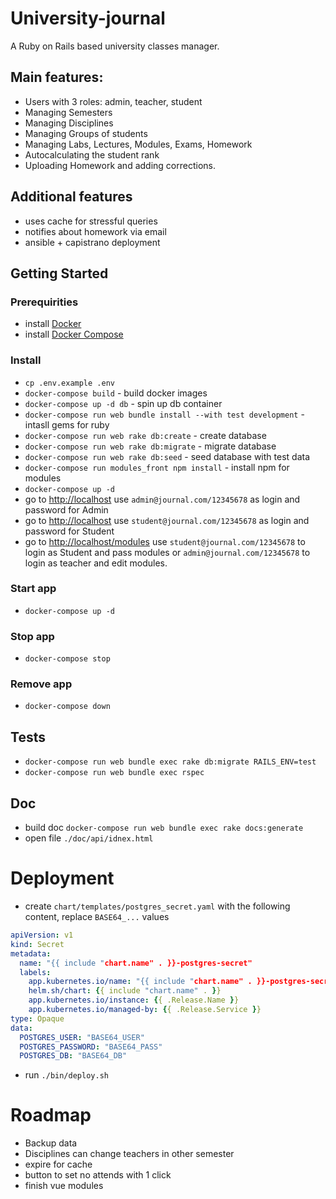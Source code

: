 # University-journal
A Ruby on Rails based university classes manager.

## Main features:
- Users with 3 roles: admin, teacher, student
- Managing Semesters
- Managing Disciplines
- Managing Groups of students
- Managing Labs, Lectures, Modules, Exams, Homework
- Autocalculating the student rank
- Uploading Homework and adding corrections.

## Additional features
- uses cache for stressful queries
- notifies about homework via email
- ansible + capistrano deployment

## Getting Started

### Prerequirities
- install [Docker](https://docs.docker.com/install/)
- install [Docker Compose](https://docs.docker.com/compose/install/)

### Install
- `cp .env.example .env`
- `docker-compose build` - build docker images
- `docker-compose up -d db` - spin up db container
- `docker-compose run web bundle install --with test development` - intasll gems for ruby
- `docker-compose run web rake db:create` - create database
- `docker-compose run web rake db:migrate` - migrate database
- `docker-compose run web rake db:seed` - seed database with test data
- `docker-compose run modules_front npm install` - install npm for modules
- `docker-compose up -d`
- go to [http://localhost](http://localhost) use `admin@journal.com/12345678` as login and password for Admin
- go to [http://localhost](http://localhost) use `student@journal.com/12345678` as login and password for Student
- go to [http://localhost/modules](http://localhost/modules) use `student@journal.com/12345678` to login as Student and pass modules or `admin@journal.com/12345678` to login as teacher and edit modules.

### Start app
- `docker-compose up -d`

### Stop app
- `docker-compose stop`

### Remove app
- `docker-compose down`

## Tests
- `docker-compose run web bundle exec rake db:migrate RAILS_ENV=test`
- `docker-compose run web bundle exec rspec`

## Doc
- build doc `docker-compose run web bundle exec rake docs:generate`
- open file `./doc/api/idnex.html`

# Deployment
- create `chart/templates/postgres_secret.yaml` with the following content, replace `BASE64_...` values
```yaml
apiVersion: v1
kind: Secret
metadata:
  name: "{{ include "chart.name" . }}-postgres-secret"
  labels:
    app.kubernetes.io/name: "{{ include "chart.name" . }}-postgres-secret"
    helm.sh/chart: {{ include "chart.name" . }}
    app.kubernetes.io/instance: {{ .Release.Name }}
    app.kubernetes.io/managed-by: {{ .Release.Service }}
type: Opaque
data:
  POSTGRES_USER: "BASE64_USER"
  POSTGRES_PASSWORD: "BASE64_PASS"
  POSTGRES_DB: "BASE64_DB"
```
- run `./bin/deploy.sh`

# Roadmap
- Backup data
- Disciplines can change teachers in other semester
- expire for cache
- button to set no attends with 1 click
- finish vue modules
